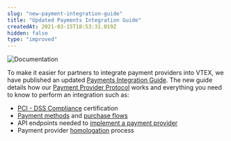 ```yaml
---
slug: "new-payment-integration-guide"
title: "Updated Payments Integration Guide"
createdAt: 2021-03-15T18:53:31.019Z
hidden: false
type: "improved"
---
```


![Documentation](https://img.shields.io/badge/-Documentation-lightgray)

To make it easier for partners to integrate payment providers into VTEX, we have published an updated [Payments Integration Guide](doc:payment-provider-integration-guide). The new guide details how our [Payment Provider Protocol](doc:payment-provider-protocol) works and everything you need to know to perform an integration such as:

- [PCI - DSS Compliance](doc:pci-dss-compliance) certification
- [Payment methods](doc:payment-methods) and [purchase flows](doc:purchase-flows)
- API endpoints needed to [implement a payment provider](doc:implementing-a-payment-provider)
- Payment provider [homologation](doc:payment-provider-homologation) process
